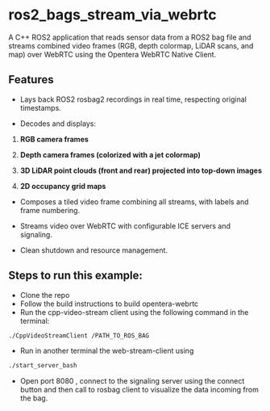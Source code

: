 # ros2_bags_stream_via_webrtc

A C++ ROS2 application that reads sensor data from a ROS2 bag file and streams combined video frames (RGB, depth colormap, LiDAR scans, and map) over WebRTC using the Opentera WebRTC Native Client.

## Features

- Lays back ROS2 rosbag2 recordings in real time, respecting original timestamps.

- Decodes and displays:

1. **RGB camera frames**

2. **Depth camera frames (colorized with a jet colormap)**

3. **3D LiDAR point clouds (front and rear) projected into top‑down images**

4. **2D occupancy grid maps**

- Composes a tiled video frame combining all streams, with labels and frame numbering.

- Streams video over WebRTC with configurable ICE servers and signaling.

- Clean shutdown and resource management.

## Steps to run this example:

- Clone the repo
- Follow the build instructions to build opentera-webrtc
- Run the cpp-video-stream client using the following command in the terminal:
 ```bash 
./CppVideoStreamClient /PATH_TO_ROS_BAG
```
- Run in another terminal the web-stream-client using 

 ```bash 
./start_server_bash
``` 

- Open port 8080 , connect to the signaling server using the connect button and then call to rosbag client to visualize the data incoming from the bag.